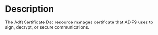 # Description

The AdfsCertificate Dsc resource manages certificate that AD FS uses to sign, decrypt, or secure
communications.
